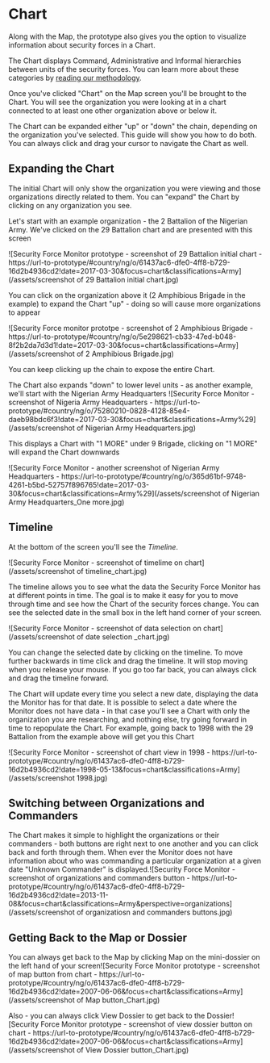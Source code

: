 # Chart

Along with the Map, the prototype also gives you the option to visualize information about security forces in a Chart.

The Chart displays Command, Administrative and Informal hierarchies between units of the security forces. You can learn more about these categories by [reading our methodology](/methodology/methodology.md).

Once you've clicked "Chart" on the Map screen you'll be brought to the Chart. You will see the organization you were looking at in a chart connected to at least one other organization above or below it.

The Chart can be expanded either "up" or "down" the chain, depending on the organization you've selected. This guide will show you how to do both. You can always click and drag your cursor to navigate the Chart as well.

## Expanding the Chart

The initial Chart will only show the organization you were viewing and those organizations directly related to them. You can "expand" the Chart by clicking on any organization you see.

Let's start with an example organization - the 2 Battalion of the Nigerian Army. We've clicked on the 29 Battalion chart and are presented with this screen

![Security Force Monitor prototype - screenshot of 29 Battalion initial chart - https://url-to-prototype/#country/ng/o/61437ac6-dfe0-4ff8-b729-16d2b4936cd2!date=2017-03-30&focus=chart&classifications=Army](/assets/screenshot of 29 Battalion initial chart.jpg)

You can click on the organization above it \(2 Amphibious Brigade in the example\) to expand the Chart "up" - doing so will cause more organizations to appear

![Security Force monitor prototpe - screenshot of 2 Amphibious Brigade - https://url-to-prototype/#country/ng/o/5e298621-cb33-47ed-b048-8f2b2da7d3d1!date=2017-03-30&focus=chart&classifications=Army](/assets/screenshot of 2 Amphibious Brigade.jpg)

You can keep clicking up the chain to expose the entire Chart.

The Chart also expands "down" to lower level units - as another example, we'll start with the Nigerian Army Headquarters ![Security Force Monitor - screenshot of Nigeria Army Headquarters - https://url-to-prototype/#country/ng/o/75280210-0828-4128-85e4-daeb98bdc6f3!date=2017-03-30&focus=chart&classifications=Army%29\](/assets/screenshot of Nigerian Army Headquarters.jpg)

This displays a Chart with "1 MORE" under 9 Brigade, clicking on "1 MORE" will expand the Chart downwards

![Security Force Monitor - another screenshot of Nigerian Army Headquarters - https://url-to-prototype/#country/ng/o/365d61bf-9748-4261-b5bd-52757f896765!date=2017-03-30&focus=chart&classifications=Army%29\](/assets/screenshot of Nigerian Army Headquarters_One more.jpg)

## Timeline

At the bottom of the screen you'll see the _Timeline_.

![Security Force Monitor - screenshot of timelime on chart](/assets/screenshot of timeline_chart.jpg)

The timeline allows you to see what the data the Security Force Monitor has at different points in time. The goal is to make it easy for you to move through time and see how the Chart of the security forces change. You can see the selected date in the small box in the left hand corner of your screen.

![Security Force Monitor - screenshot of data selection on chart](/assets/screenshot of date selection _chart.jpg)

You can change the selected date by clicking on the timeline. To move further backwards in time click and drag the timeline. It will stop moving when you release your mouse. If you go too far back, you can always click and drag the timeline forward.

The Chart will update every time you select a new date, displaying the data the Monitor has for that date. It is possible to select a date where the Monitor does not have data - in that case you'll see a Chart with only the organization you are researching, and nothing else, try going forward in time to repopulate the Chart. For example, going back to 1998 with the 29 Battalion from the example above will get you this Chart

![Security Force Monitor - screenshot of chart view in 1998 - https://url-to-prototype/#country/ng/o/61437ac6-dfe0-4ff8-b729-16d2b4936cd2!date=1998-05-13&focus=chart&classifications=Army](/assets/screenshot 1998.jpg)

## Switching between Organizations and Commanders

The Chart makes it simple to highlight the organizations or their commanders - both buttons are right next to one another and you can click back and forth through them. When ever the Monitor does not have information about who was commanding a particular organization at a given date "Unknown Commander" is displayed.![Security Force Monitor - screenshot of organizations and commanders button - https://url-to-prototype/#country/ng/o/61437ac6-dfe0-4ff8-b729-16d2b4936cd2!date=2013-11-08&focus=chart&classifications=Army&perspective=organizations](/assets/screenshot of organizatiosn and commanders buttons.jpg)

## Getting Back to the Map or Dossier

You can always get back to the Map by clicking Map on the mini-dossier on the left hand of your screen![Security Force Monitor prototype - screenshot of map button from chart - https://url-to-prototype/#country/ng/o/61437ac6-dfe0-4ff8-b729-16d2b4936cd2!date=2007-06-06&focus=chart&classifications=Army](/assets/screenshot of Map button_Chart.jpg)

Also - you can always click View Dossier to get back to the Dossier![Security Force Monitor prototype - screenshot of view dossier button on chart - https://url-to-prototype/#country/ng/o/61437ac6-dfe0-4ff8-b729-16d2b4936cd2!date=2007-06-06&focus=chart&classifications=Army](/assets/screenshot of View Dossier button_Chart.jpg)
